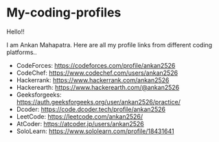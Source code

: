 # My-coding-profiles

Hello!!

I am Ankan Mahapatra.
Here are all my profile links from different coding platforms..

* CodeForces: https://codeforces.com/profile/ankan2526
* CodeChef: https://www.codechef.com/users/ankan2526
* Hackerrank: https://www.hackerrank.com/ankan2526
* Hackerearth: https://www.hackerearth.com/@ankan2526
* Geeksforgeeks: https://auth.geeksforgeeks.org/user/ankan2526/practice/
* Dcoder: https://code.dcoder.tech/profile/ankan2526
* LeetCode: https://leetcode.com/ankan2526/
* AtCoder: https://atcoder.jp/users/ankan2526
* SoloLearn: https://www.sololearn.com/profile/18431641
